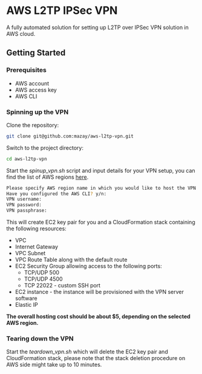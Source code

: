 # AWS L2TP IPSec VPN

A fully automated solution for setting up L2TP over IPSec VPN solution in AWS cloud.

## Getting Started

### Prerequisites

* AWS account
* AWS access key
* AWS CLI

### Spinning up the VPN

Clone the repository:
```bash
git clone git@github.com:mazay/aws-l2tp-vpn.git
```

Switch to the project directory:
```bash
cd aws-l2tp-vpn
```

Start the _spinup_vpn.sh_ script and input details for your VPN setup, you can find the list of AWS regions [here](https://docs.aws.amazon.com/AmazonRDS/latest/UserGuide/Concepts.RegionsAndAvailabilityZones.html).
```bash
Please specify AWS region name in which you would like to host the VPN solution: 
Have you configured the AWS CLI? y/n: 
VPN username: 
VPN password: 
VPN passphrase: 
```

This will create EC2 key pair for you and a CloudFormation stack containing the following resources:
* VPC
* Internet Gateway
* VPC Subnet
* VPC Route Table along with the default route
* EC2 Security Group allowing access to the following ports:
    * TCP/UDP 500
    * TCP/UDP 4500
    * TCP 22022 - custom SSH port
* EC2 instance - the instance will be provisioned with the VPN server software
* Elastic IP

**The overall hosting cost should be about $5, depending on the selected AWS region.**

### Tearing down the VPN

Start the _teardown_vpn.sh_ which will delete the EC2 key pair and CloudFormation stack, please note that the stack deletion procedure on AWS side might take up to 10 minutes.
